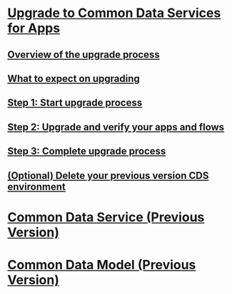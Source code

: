 # [Upgrade to Common Data Services for Apps](introduction-upgrade-cds.md)
## [Overview of the upgrade process](upgrade-overview.md)
## [What to expect on upgrading](what-to-expect.md)
## [Step 1: Start upgrade process](start-upgrade-process.md)
## [Step 2: Upgrade and verify your apps and flows](upgrade-verify-apps-flows.md)
## [Step 3: Complete upgrade process](complete-upgrade-process.md)
## [(Optional) Delete your previous version CDS environment](delete-cds-environment.md)

# [Common Data Service (Previous Version)](/common-data-service/entity-reference/introduction)
# [Common Data Model (Previous Version)](/common-data-service/entity-reference/common-data-model)